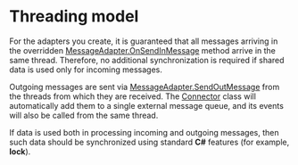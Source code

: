 # Threading model

For the adapters you create, it is guaranteed that all messages arriving in the overridden [MessageAdapter.OnSendInMessage](xref:StockSharp.Messages.MessageAdapter.OnSendInMessage) method arrive in the same thread. Therefore, no additional synchronization is required if shared data is used only for incoming messages. 

Outgoing messages are sent via [MessageAdapter.SendOutMessage](xref:StockSharp.Messages.MessageAdapter.SendOutMessage) from the threads from which they are received. The [Connector](xref:StockSharp.Algo.Connector) class will automatically add them to a single external message queue, and its events will also be called from the same thread. 

If data is used both in processing incoming and outgoing messages, then such data should be synchronized using standard **C\#** features (for example, **lock**). 
